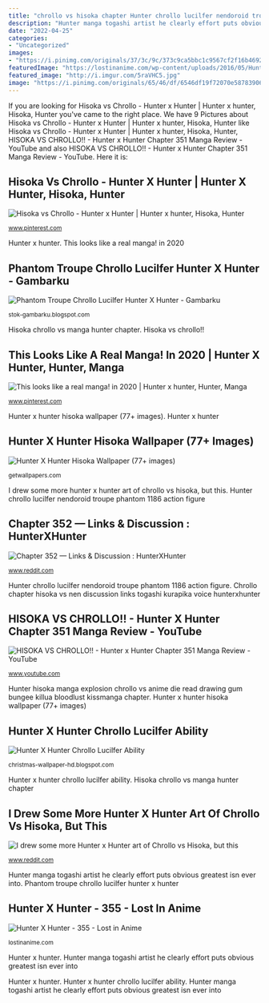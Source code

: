 ```yaml
---
title: "chrollo vs hisoka chapter Hunter chrollo lucilfer nendoroid troupe phantom 1186 action figure"
description: "Hunter manga togashi artist he clearly effort puts obvious greatest isn ever into"
date: "2022-04-25"
categories:
- "Uncategorized"
images:
- "https://i.pinimg.com/originals/37/3c/9c/373c9ca5bbc1c9567cf2f16b4692b441.jpg"
featuredImage: "https://lostinanime.com/wp-content/uploads/2016/05/Hunter-X-Hunter-355-3.jpg"
featured_image: "http://i.imgur.com/5raVHC5.jpg"
image: "https://i.pinimg.com/originals/65/46/df/6546df19f72070e58783906da9500744.jpg"
---
```


If you are looking for Hisoka vs Chrollo - Hunter x Hunter | Hunter x hunter, Hisoka, Hunter you've came to the right place. We have 9 Pictures about Hisoka vs Chrollo - Hunter x Hunter | Hunter x hunter, Hisoka, Hunter like Hisoka vs Chrollo - Hunter x Hunter | Hunter x hunter, Hisoka, Hunter, HISOKA VS CHROLLO!! - Hunter x Hunter Chapter 351 Manga Review - YouTube and also HISOKA VS CHROLLO!! - Hunter x Hunter Chapter 351 Manga Review - YouTube. Here it is:

## Hisoka Vs Chrollo - Hunter X Hunter | Hunter X Hunter, Hisoka, Hunter

![Hisoka vs Chrollo - Hunter x Hunter | Hunter x hunter, Hisoka, Hunter](https://i.pinimg.com/originals/65/46/df/6546df19f72070e58783906da9500744.jpg "Hunter x hunter chrollo lucilfer ability")

<small>www.pinterest.com</small>

Hunter x hunter. This looks like a real manga! in 2020

## Phantom Troupe Chrollo Lucilfer Hunter X Hunter - Gambarku

![Phantom Troupe Chrollo Lucilfer Hunter X Hunter - Gambarku](https://s.pacn.ws/1500/xm/nendoroid-no-1186-hunter-x-hunter-chrollo-lucilfer-605409.1.jpg?pwvp8q "Hunter hisoka minimalista por")

<small>stok-gambarku.blogspot.com</small>

Hisoka chrollo vs manga hunter chapter. Hisoka vs chrollo!!

## This Looks Like A Real Manga! In 2020 | Hunter X Hunter, Hunter, Manga

![This looks like a real manga! in 2020 | Hunter x hunter, Hunter, Manga](https://i.pinimg.com/originals/37/3c/9c/373c9ca5bbc1c9567cf2f16b4692b441.jpg "Chrollo hisoka lucilfer hxh stashally zoldyck zauberland chihiros reise")

<small>www.pinterest.com</small>

Hunter x hunter hisoka wallpaper (77+ images). Hunter x hunter

## Hunter X Hunter Hisoka Wallpaper (77+ Images)

![Hunter X Hunter Hisoka Wallpaper (77+ images)](http://getwallpapers.com/wallpaper/full/0/e/f/21647.jpg "Hunter x hunter")

<small>getwallpapers.com</small>

I drew some more hunter x hunter art of chrollo vs hisoka, but this. Hunter chrollo lucilfer nendoroid troupe phantom 1186 action figure

## Chapter 352 — Links &amp; Discussion : HunterXHunter

![Chapter 352 — Links &amp; Discussion : HunterXHunter](http://i.imgur.com/5hsjw8a.jpg "Hisoka vs chrollo!!")

<small>www.reddit.com</small>

Hunter chrollo lucilfer nendoroid troupe phantom 1186 action figure. Chrollo chapter hisoka vs nen discussion links togashi kurapika voice hunterxhunter

## HISOKA VS CHROLLO!! - Hunter X Hunter Chapter 351 Manga Review - YouTube

![HISOKA VS CHROLLO!! - Hunter x Hunter Chapter 351 Manga Review - YouTube](https://i.ytimg.com/vi/vgauNi3Y5g4/maxresdefault.jpg "Hisoka chrollo vs manga hunter chapter")

<small>www.youtube.com</small>

Hunter hisoka manga explosion chrollo vs anime die read drawing gum bungee killua bloodlust kissmanga chapter. Hunter x hunter hisoka wallpaper (77+ images)

## Hunter X Hunter Chrollo Lucilfer Ability

![Hunter X Hunter Chrollo Lucilfer Ability](https://mikatan.goodsmile.info/en/wp-content/uploads/-000/1/2019-09-2-60688.jpg "Chrollo hunter ability lucilfer kahotan smile figure company")

<small>christmas-wallpaper-hd.blogspot.com</small>

Hunter x hunter chrollo lucilfer ability. Hisoka chrollo vs manga hunter chapter

## I Drew Some More Hunter X Hunter Art Of Chrollo Vs Hisoka, But This

![I drew some more Hunter x Hunter art of Chrollo vs Hisoka, but this](http://i.imgur.com/5raVHC5.jpg "Phantom troupe chrollo lucilfer hunter x hunter")

<small>www.reddit.com</small>

Hunter manga togashi artist he clearly effort puts obvious greatest isn ever into. Phantom troupe chrollo lucilfer hunter x hunter

## Hunter X Hunter - 355 - Lost In Anime

![Hunter X Hunter - 355 - Lost in Anime](https://lostinanime.com/wp-content/uploads/2016/05/Hunter-X-Hunter-355-3.jpg "I drew some more hunter x hunter art of chrollo vs hisoka, but this")

<small>lostinanime.com</small>

Hunter x hunter. Hunter manga togashi artist he clearly effort puts obvious greatest isn ever into

Hunter x hunter. Hunter x hunter chrollo lucilfer ability. Hunter manga togashi artist he clearly effort puts obvious greatest isn ever into
